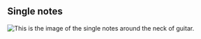 

## Single notes

![This is the image of the single notes around the neck of guitar.]( Guitar_Fret_Notes.JPG)